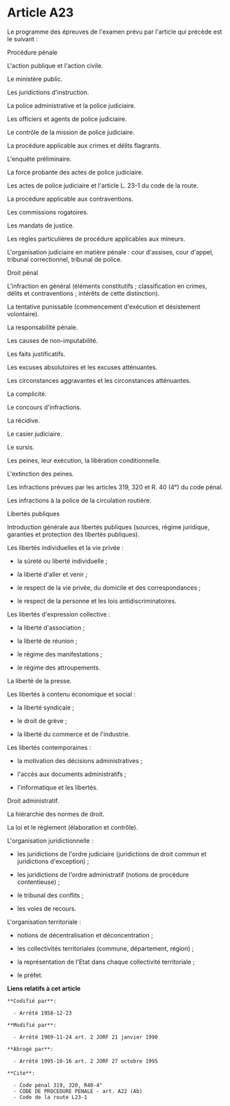 # Article A23

Le programme des épreuves de l'examen prévu par l'article qui précède est le suivant :

Procédure pénale

L'action publique et l'action civile.

Le ministère public.

Les juridictions d'instruction.

La police administrative et la police judiciaire.

Les officiers et agents de police judiciaire.

Le contrôle de la mission de police judiciaire.

La procédure applicable aux crimes et délits flagrants.

L'enquête préliminaire.

La force probante des actes de police judiciaire.

Les actes de police judiciaire et l'article L. 23-1 du code de la route.

La procédure applicable aux contraventions.

Les commissions rogatoires.

Les mandats de justice.

Les règles particulières de procédure applicables aux mineurs.

L'organisation judiciaire en matière pénale : cour d'assises, cour d'appel, tribunal correctionnel, tribunal de police.

Droit pénal

L'infraction en général (éléments constitutifs ; classification en crimes, délits et contraventions ; intérêts de cette
distinction).

La tentative punissable (commencement d'exécution et désistement volontaire).

La responsabilité pénale.

Les causes de non-imputabilité.

Les faits justificatifs.

Les excuses absolutoires et les excuses atténuantes.

Les circonstances aggravantes et les circonstances atténuantes.

La complicité.

Le concours d'infractions.

La récidive.

Le casier judiciaire.

Le sursis.

Les peines, leur exécution, la libération conditionnelle.

L'extinction des peines.

Les infractions prévues par les articles 319, 320 et R. 40 (4°) du code pénal.

Les infractions à la police de la circulation routière.

Libertés publiques

Introduction générale aux libertés publiques (sources, régime juridique, garanties et protection des libertés publiques).

Les libertés individuelles et la vie privée :

- la sûreté ou liberté individuelle ;

- la liberté d'aller et venir ;

- le respect de la vie privée, du domicile et des correspondances ;

- le respect de la personne et les lois antidiscriminatoires.

Les libertés d'expression collective :

- la liberté d'association ;

- la liberté de réunion ;

- le régime des manifestations ;

- le régime des attroupements.

La liberté de la presse.

Les libertés à contenu économique et social :

- la liberté syndicale ;

- le droit de grève ;

- la liberté du commerce et de l'industrie.

Les libertés contemporaines :

- la motivation des décisions administratives ;

- l'accès aux documents administratifs ;

- l'informatique et les libertés.

Droit administratif.

La hiérarchie des normes de droit.

La loi et le règlement (élaboration et contrôle).

L'organisation juridictionnelle :

- les juridictions de l'ordre judiciaire (juridictions de droit commun et juridictions d'exception) ;

- les juridictions de l'ordre administratif (notions de procédure contentieuse) ;

- le tribunal des conflits ;

- les voies de recours.

L'organisation territoriale :

- notions de décentralisation et déconcentration ;

- les collectivités territoriales (commune, département, région) ;

- la représentation de l'Etat dans chaque collectivité territoriale ;

- le préfet.

**Liens relatifs à cet article**

	**Codifié par**:

	  - Arrêté 1958-12-23

	**Modifié par**:

	  - Arrêté 1989-11-24 art. 2 JORF 21 janvier 1990

	**Abrogé par**:

	  - Arrêté 1995-10-16 art. 2 JORF 27 octobre 1995

	**Cite**:

	  - Code pénal 319, 320, R40-4°
	  - CODE DE PROCEDURE PENALE - art. A22 (Ab)
	  - Code de la route L23-1
